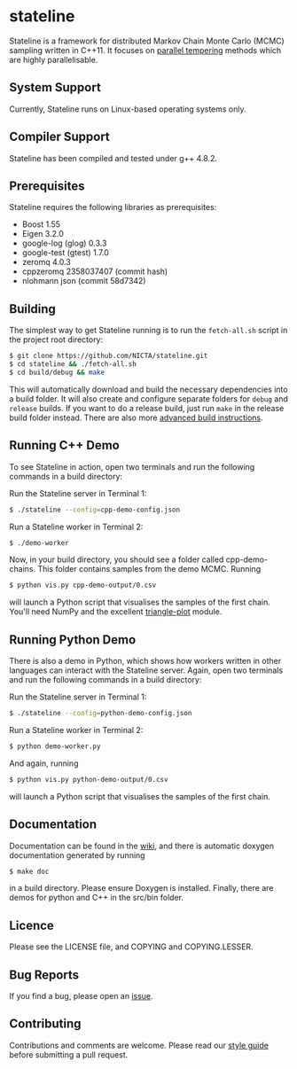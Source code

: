 stateline
=========
Stateline is a framework for distributed Markov Chain Monte Carlo (MCMC) sampling written in C++11. It focuses on [parallel tempering](http://en.wikipedia.org/wiki/Parallel_tempering) methods which are highly parallelisable.

System Support
--------------
Currently, Stateline runs on Linux-based operating systems only.

Compiler Support
----------------
Stateline has been compiled and tested under g++ 4.8.2.

Prerequisites
-------------
Stateline requires the following libraries as prerequisites:

* Boost 1.55
* Eigen 3.2.0
* google-log (glog) 0.3.3
* google-test (gtest) 1.7.0
* zeromq 4.0.3
* cppzeromq 2358037407 (commit hash)
* nlohmann json (commit 58d7342)

Building
--------
The simplest way to get Stateline running is to run the `fetch-all.sh` script in the project root directory:

```bash
$ git clone https://github.com/NICTA/stateline.git
$ cd stateline && ./fetch-all.sh
$ cd build/debug && make
```

This will automatically download and build the necessary dependencies into a build folder. It will also create and configure separate folders for `debug` and `release` builds. If you want to do a release build, just run `make` in the release build folder instead. There are also more [advanced build instructions](https://github.com/NICTA/stateline/wiki/Installation-Guide).

Running C++ Demo
----------------
To see Stateline in action, open two terminals and run the following commands in a build directory:

Run the Stateline server in Terminal 1:

```bash
$ ./stateline --config=cpp-demo-config.json
```

Run a Stateline worker in Terminal 2:

```bash
$ ./demo-worker
```

Now, in your build directory, you should see a folder called cpp-demo-chains. This folder contains samples from the demo MCMC. Running

```bash
$ python vis.py cpp-demo-output/0.csv
```

will launch a Python script that visualises the samples of the first chain. You'll need NumPy and the excellent [triangle-plot](https://github.com/dfm/triangle.py) module.

Running Python Demo
-------------------
There is also a demo in Python, which shows how workers written in other languages can interact with the Stateline server. Again, open two terminals and run the following commands in a build directory:

Run the Stateline server in Terminal 1:

```bash
$ ./stateline --config=python-demo-config.json
```

Run a Stateline worker in Terminal 2:

```bash
$ python demo-worker.py
```

And again, running

```bash
$ python vis.py python-demo-output/0.csv
```

will launch a Python script that visualises the samples of the first chain.

Documentation
-------------
Documentation can be found in the
[wiki](http://github.com/NICTA/stateline/wiki), and there is automatic doxygen documentation generated by running

```bash
$ make doc
```

in a build directory. Please ensure Doxygen is installed. Finally, there are demos for python and C++ in the src/bin folder.

Licence
-------
Please see the LICENSE file, and COPYING and COPYING.LESSER.

Bug Reports
-----------
If you find a bug, please open an [issue](http://github.com/NICTA/stateline/issues).

Contributing 
------------
Contributions and comments are welcome. Please read our [style guide](docs/CodeGuidelines.md) before submitting a pull request.
